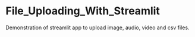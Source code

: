 # File_Uploading_With_Streamlit
Demonstration of streamlit app to upload image, audio, video and csv files.

